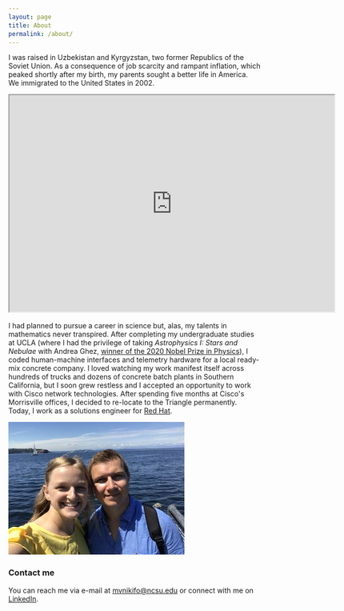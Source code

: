 ```yaml
---
layout: page
title: About
permalink: /about/
---
```

I was raised in Uzbekistan and Kyrgyzstan, two former Republics of the Soviet Union. As a consequence of job scarcity and rampant inflation, which peaked shortly after my birth, my parents sought a better life in America. We immigrated to the United States in 2002. 

<p align="center"><iframe title="Inflation, GDP deflator (annual %) - Uzbekistan, Kyrgyz Republic, United States, 1989-2020" src="https://data.worldbank.org/share/widget?contextual=default&end=2020&indicators=NY.GDP.DEFL.KD.ZG&locations=UZ-KG-US&start=1989" width='650' height='433' frameBorder='1' scrolling="yes" ></iframe></p>

I had planned to pursue a career in science but, alas, my talents in mathematics never transpired. After completing my undergraduate studies at UCLA (where I had the privilege of taking _Astrophysics I: Stars and Nebulae_ with Andrea Ghez, [winner of the 2020 Nobel Prize in Physics](https://www.nobelprize.org/prizes/physics/2020/ghez/facts/)), I coded human-machine interfaces and telemetry hardware for a local ready-mix concrete company. I loved watching my work manifest itself across hundreds of trucks and dozens of concrete batch plants in Southern California, but I soon grew restless and I accepted an opportunity to work with Cisco network technologies. After spending five months at Cisco's Morrisville offices, I decided to re-locate to the Triangle permanently. Today, I work as a solutions engineer for [Red Hat](https://www.redhat.com/en).   

![](/images/ED608648-C34E-4C46-A7E9-B71791F52BEC.jpg)

### Contact me

You can reach me via e-mail at [mvnikifo@ncsu.edu](mailto:mvnikifo@ncsu.edu) or connect with me on [LinkedIn](https://www.linkedin.com/in/mnikiforov/). 